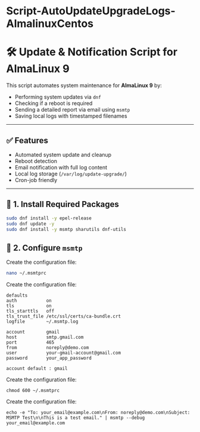 # Script-AutoUpdateUpgradeLogs-AlmalinuxCentos

# 🛠️ Update & Notification Script for AlmaLinux 9

This script automates system maintenance for **AlmaLinux 9** by:

- Performing system updates via `dnf`
- Checking if a reboot is required
- Sending a detailed report via email using `msmtp`
- Saving local logs with timestamped filenames

---

## ✅ Features

- Automated system update and cleanup
- Reboot detection
- Email notification with full log content
- Local log storage (`/var/log/update-upgrade/`)
- Cron-job friendly

---

## 🔧 1. Install Required Packages

```bash
sudo dnf install -y epel-release
sudo dnf update -y
sudo dnf install -y msmtp sharutils dnf-utils
```

## 📨 2. Configure `msmtp`

Create the configuration file:

```bash
nano ~/.msmtprc
```
Create the configuration file:
```
defaults
auth           on
tls            on
tls_starttls   off
tls_trust_file /etc/ssl/certs/ca-bundle.crt
logfile        ~/.msmtp.log

account        gmail
host           smtp.gmail.com
port           465
from           noreply@demo.com
user           your-gmail-account@gmail.com
password       your_app_password

account default : gmail
```
Create the configuration file:
```
chmod 600 ~/.msmtprc
```
Create the configuration file:
```
echo -e "To: your_email@example.com\nFrom: noreply@demo.com\nSubject: MSMTP Test\n\nThis is a test email." | msmtp --debug your_email@example.com
```
